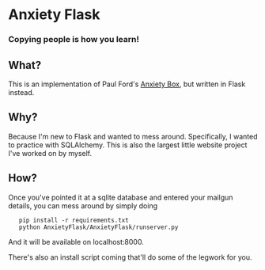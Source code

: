 # Anxiety Flask
### Copying people is how you learn!

## What?
This is an implementation of Paul Ford's [Anxiety Box](https://github.com/ftrain/anxietybox), but written in Flask instead.

## Why?
Because I'm new to Flask and wanted to mess around. Specifically, I wanted to practice with SQLAlchemy. This is also the largest little website project I've worked on by myself.

## How?
Once you've pointed it at a sqlite database and entered your mailgun details, you can mess around by simply doing
```
   pip install -r requirements.txt
   python AnxietyFlask/AnxietyFlask/runserver.py
```
And it will be available on localhost:8000.

There's also an install script coming that'll do some of the legwork for you.
